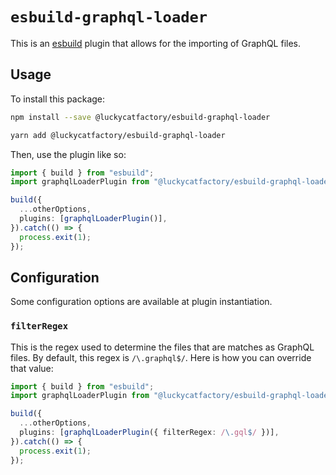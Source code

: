 # `esbuild-graphql-loader`

This is an [esbuild](https://github.com/evanw/esbuild) plugin that allows for the importing of GraphQL files.

## Usage

To install this package:

```sh
npm install --save @luckycatfactory/esbuild-graphql-loader
```

```sh
yarn add @luckycatfactory/esbuild-graphql-loader
```

Then, use the plugin like so:

```ts
import { build } from "esbuild";
import graphqlLoaderPlugin from "@luckycatfactory/esbuild-graphql-loader";

build({
  ...otherOptions,
  plugins: [graphqlLoaderPlugin()],
}).catch(() => {
  process.exit(1);
});
```

## Configuration

Some configuration options are available at plugin instantiation.

### `filterRegex`

This is the regex used to determine the files that are matches as GraphQL files.
By default, this regex is `/\.graphql$/`.
Here is how you can override that value:

```ts
import { build } from "esbuild";
import graphqlLoaderPlugin from "@luckycatfactory/esbuild-graphql-loader";

build({
  ...otherOptions,
  plugins: [graphqlLoaderPlugin({ filterRegex: /\.gql$/ })],
}).catch(() => {
  process.exit(1);
});
```
